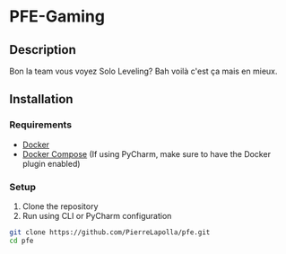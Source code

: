 # PFE-Gaming

## Description

Bon la team vous voyez Solo Leveling? Bah voilà c'est ça mais en mieux.

## Installation

### Requirements

- [Docker](https://docs.docker.com/get-docker/)
- [Docker Compose](https://docs.docker.com/compose/install/) (If using PyCharm, make sure to have the Docker plugin enabled)

### Setup

1. Clone the repository
2. Run using CLI or PyCharm configuration

```bash
git clone https://github.com/PierreLapolla/pfe.git
cd pfe
```

